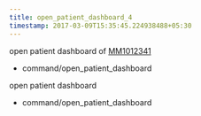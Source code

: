 ```yaml
---
title: open_patient_dashboard_4
timestamp: 2017-03-09T15:35:45.224938488+05:30
---
```


open patient dashboard of [MM1012341](patient_mrn)
* command/open_patient_dashboard

open patient dashboard
* command/open_patient_dashboard
